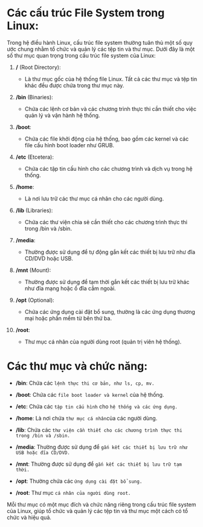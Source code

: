 # Các cấu trúc File System trong Linux:

Trong hệ điều hành Linux, cấu trúc file system thường tuân thủ một số quy ước chung nhằm tổ chức và quản lý các tệp tin và thư mục. Dưới đây là một số thư mục quan trọng trong cấu trúc file system của Linux:

1. **/** (Root Directory):
   - Là thư mục gốc của hệ thống file Linux. Tất cả các thư mục và tệp tin khác đều được chứa trong thư mục này.

2. **/bin** (Binaries):
   - Chứa các lệnh cơ bản và các chương trình thực thi cần thiết cho việc quản lý và vận hành hệ thống.

3. **/boot**:
   - Chứa các file khởi động của hệ thống, bao gồm các kernel và các file cấu hình boot loader như GRUB.

4. **/etc** (Etcetera):
   - Chứa các tập tin cấu hình cho các chương trình và dịch vụ trong hệ thống.

5. **/home**:
   - Là nơi lưu trữ các thư mục cá nhân cho các người dùng.

6. **/lib** (Libraries):
   - Chứa các thư viện chia sẻ cần thiết cho các chương trình thực thi trong /bin và /sbin.

7. **/media**:
   - Thường được sử dụng để tự động gắn kết các thiết bị lưu trữ như đĩa CD/DVD hoặc USB.

8. **/mnt** (Mount):
   - Thường được sử dụng để tạm thời gắn kết các thiết bị lưu trữ khác như đĩa mạng hoặc ổ đĩa cắm ngoài.

9. **/opt** (Optional):
   - Chứa các ứng dụng cài đặt bổ sung, thường là các ứng dụng thương mại hoặc phần mềm từ bên thứ ba.

10. **/root**:
    - Thư mục cá nhân của người dùng root (quản trị viên hệ thống).

# Các thư mục và chức năng:

- **/bin**: Chứa các `lệnh thực thi cơ bản, như ls, cp, mv.` 

- **/boot**: Chứa các `file boot loader và kernel` của hệ thống.

- **/etc**: Chứa các `tập tin cấu hình` cho `hệ thống và các ứng dụng.`

- **/home**: Là nơi chứa `thư mục cá nhân`của các người dùng.

- **/lib**: Chứa các `thư viện cần thiết cho các chương trình thực thi trong /bin và /sbin.`

- **/media**: Thường được sử dụng để `gắn kết các thiết bị lưu trữ như USB hoặc đĩa CD/DVD.`

- **/mnt**: Thường được sử dụng để `gắn kết các thiết bị lưu trữ tạm thời.`

- **/opt**: Thường chứa các `ứng dụng cài đặt bổ sung.`

- **/root**: Thư mục `cá nhân của người dùng root.`
  
Mỗi thư mục có một mục đích và chức năng riêng trong cấu trúc file system của Linux, giúp tổ chức và quản lý các tệp tin và thư mục một cách có tổ chức và hiệu quả.